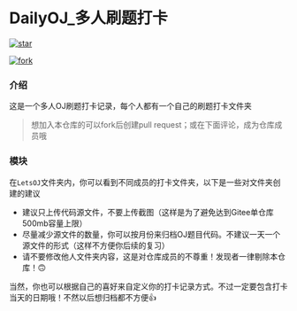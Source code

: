 # DailyOJ_多人刷题打卡

[![star](https://gitee.com/ewait/LetsOJ/badge/star.svg?theme=dark)](https://gitee.com/ewait/LetsOJ/stargazers)

[![fork](https://gitee.com/ewait/LetsOJ/badge/fork.svg?theme=dark)](https://gitee.com/ewait/LetsOJ/members)

### 介绍

这是一个多人OJ刷题打卡记录，每个人都有一个自己的刷题打卡文件夹

> 想加入本仓库的可以fork后创建pull request；或在下面评论，成为仓库成员哦

### 模块

在`LetsOJ`文件夹内，你可以看到不同成员的打卡文件夹，以下是一些对文件夹创建的建议

* 建议只上传代码源文件，不要上传截图（这样是为了避免达到Gitee单仓库500mb容量上限）
* 尽量减少源文件的数量，你可以按月份来归档OJ题目代码。不建议一天一个源文件的形式（这样不方便你后续的复习）
* 请不要修改他人文件夹内容，这是对仓库成员的不尊重！发现者一律剔除本仓库！🙃

当然，你也可以根据自己的喜好来自定义你的打卡记录方式。不过一定要包含打卡当天的日期哦！不然以后想归档都不方便👍

